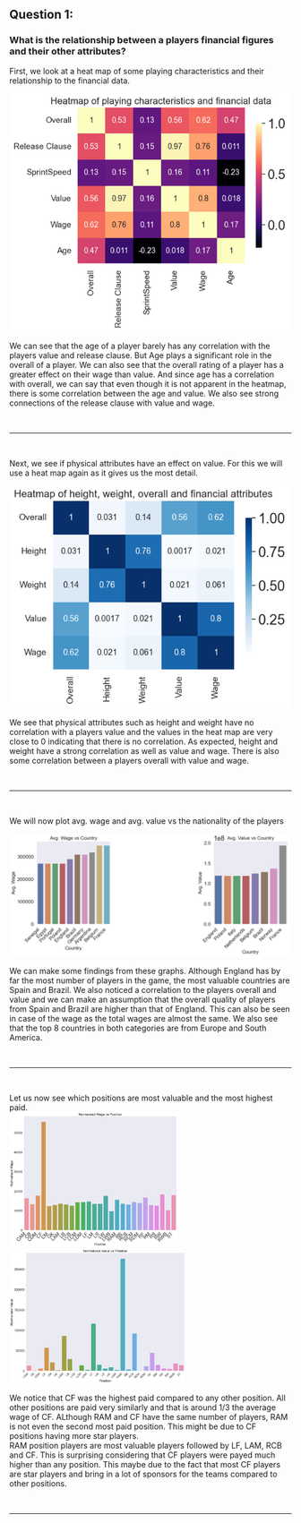 <h2>Question 1:</h2>

<h3>What is the relationship between a players financial figures and their other attributes?</h3>

<p>
First, we look at a heat map of some playing characteristics and their relationship to the financial data.<br>

<img src ="images/Analysis1/Fig1.png" width='500px'> <br>

We can see that the age of a player barely has any correlation with the players value and release clause. But Age plays a significant role in the overall of a player.
We can also see that the overall rating of a player has a greater effect on their wage than value. And since age has a correlation with overall, we can say that even though it is not apparent in the heatmap, there is some correlation between the age and value.
We also see strong connections of the release clause with value and wage.<br>
</p>

<br>
<hr/>
<br>


<p>
Next,  we see if physical attributes have an effect on value. For this we will use a heat map again as it gives us the most detail.<br>

<img src ="images/Analysis1/Fig2.png" width='500px'><br>

We see that physical attributes such as height and weight have no correlation with a players value and the values in the heat map are very close to 0 indicating that there is no correlation. As expected, height and weight have a strong correlation as well as value and wage. There is also some correlation between a players overall with value and wage.<br>
</p>

<br>
<hr/>
<br>

<p>
We will now plot avg. wage and avg. value vs the nationality of the players <br>

<img src ="images/Analysis1/Fig3.png" width='500px'><br>

We can make some findings from these graphs. Although England has by far the most number of players in the game, the most valuable countries are Spain and Brazil. We also noticed a correlation to the players overall and value and we can make an assumption that the overall quality of players from Spain and Brazil are higher than that of England. This can also be seen in case of the wage as the total wages are almost the same. 
We also see that the top 8 countries in both categories are from Europe and South America.
</p>
<br>
<hr/>
<br>

<p>
 Let us now see which positions are most valuable and the most highest paid.<br>

<img src ="images/Analysis1/Fig4.png" width='300px'>    
<img src ="images/Analysis1/Fig5.png" width='314px'><br>

 We notice that CF was the highest paid compared to any other position. All other positions are paid very similarly and that is around 1/3 the average wage of CF. ALthough RAM and CF have the same number of players, RAM is not even the second most paid position. This might be due to CF positions having more star players.<br>
RAM position players are most valuable players followed by LF, LAM, RCB and CF. This is surprising considering that CF players were payed much higher than any position. This maybe due to the fact that most CF players are star players and bring in a lot of sponsors for the teams compared to other positions.<br>
</p>

<br>
<hr/>
<br>